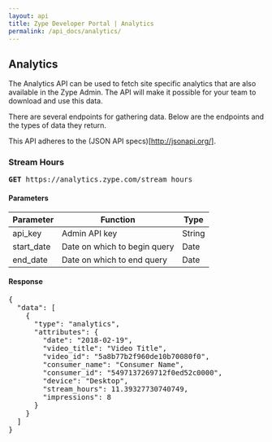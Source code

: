 ```yaml
---
layout: api
title: Zype Developer Portal | Analytics
permalink: /api_docs/analytics/
---
```


## Analytics

The Analytics API can be used to fetch site specific analytics that are also available in the Zype Admin. The API will make it possible for your team to download and use this data.

There are several endpoints for gathering data. Below are the endpoints and the types of data they return.

This API adheres to the (JSON API specs)[http://jsonapi.org/].

### Stream Hours
<pre><b>GET</b> https://analytics.zype.com/stream_hours</pre>

#### Parameters

Parameter  | Function                     | Type
---------  | --------                     | ----
api_key    | Admin API key                | String
start_date | Date on which to begin query | Date
end_date   | Date on which to end query   | Date

#### Response
<pre>
{
  "data": [
    {
      "type": "analytics",
      "attributes": {
        "date": "2018-02-19",
        "video_title": "Video Title",
        "video_id": "5a8b77b2f960de10b70080f0",
        "consumer_name": "Consumer Name",
        "consumer_id": "5497137269712f0ed52c0000",
        "device": "Desktop",
        "stream_hours": 11.39327730740749,
        "impressions": 8
      }
    }
  ]
}
</pre>
